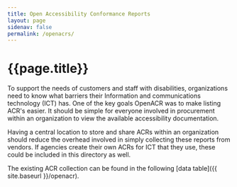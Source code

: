 ```yaml
---
title: Open Accessibility Conformance Reports
layout: page
sidenav: false
permalink: /openacrs/
---
```


# **{{page.title}}**

To support the needs of customers and staff with disabilities, organizations need to know what barriers their Information and communications technology (ICT) has. One of the key goals OpenACR was to make listing ACR's easier. It should be simple for everyone involved in procurement within an organization to view the available accessibility documentation.

Having a central location to store and share ACRs within an organization should reduce the overhead involved in simply collecting these reports from vendors. If agencies create their own ACRs for ICT that they use, these could be included in this directory as well.

The existing ACR collection can be found in the following [data table]({{ site.baseurl }}/openacr).
